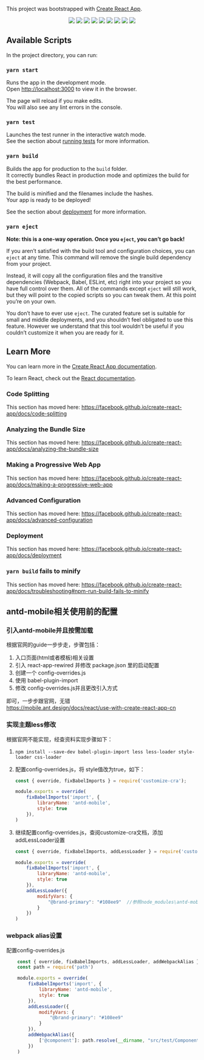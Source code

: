This project was bootstrapped with [Create React App](https://github.com/facebook/create-react-app).

<p align="center">
  <a><img src="https://img.shields.io/badge/create--react--app-3.2.0-brightgreen"></a>
  <a><img src="https://img.shields.io/badge/babel--plugin--import-1.12.1-brightgreen"></a>
  <a><img src="https://img.shields.io/badge/antd--mobile-2.3.1-brightgreen"></a>
  <a><img src="https://img.shields.io/badge/css--loader-3.2.0-brightgreen"></a>
  <a><img src="https://img.shields.io/badge/customize--cra-0.8.0-brightgreen"></a>
  <a><img src="https://img.shields.io/badge/less-3.10.3-brightgreen"></a>
  <a><img src="https://img.shields.io/badge/less--loader-5.0.0-brightgreen"></a>
  <a><img src="https://img.shields.io/badge/style--loader-1.0.0-brightgreen"></a>
  <a><img src="https://img.shields.io/badge/react--app--rewired-2.1.4-brightgreen"></a>

</p>


## Available Scripts

In the project directory, you can run:

### `yarn start`

Runs the app in the development mode.<br />
Open [http://localhost:3000](http://localhost:3000) to view it in the browser.

The page will reload if you make edits.<br />
You will also see any lint errors in the console.

### `yarn test`

Launches the test runner in the interactive watch mode.<br />
See the section about [running tests](https://facebook.github.io/create-react-app/docs/running-tests) for more information.

### `yarn build`

Builds the app for production to the `build` folder.<br />
It correctly bundles React in production mode and optimizes the build for the best performance.

The build is minified and the filenames include the hashes.<br />
Your app is ready to be deployed!

See the section about [deployment](https://facebook.github.io/create-react-app/docs/deployment) for more information.

### `yarn eject`

**Note: this is a one-way operation. Once you `eject`, you can’t go back!**

If you aren’t satisfied with the build tool and configuration choices, you can `eject` at any time. This command will remove the single build dependency from your project.

Instead, it will copy all the configuration files and the transitive dependencies (Webpack, Babel, ESLint, etc) right into your project so you have full control over them. All of the commands except `eject` will still work, but they will point to the copied scripts so you can tweak them. At this point you’re on your own.

You don’t have to ever use `eject`. The curated feature set is suitable for small and middle deployments, and you shouldn’t feel obligated to use this feature. However we understand that this tool wouldn’t be useful if you couldn’t customize it when you are ready for it.

## Learn More

You can learn more in the [Create React App documentation](https://facebook.github.io/create-react-app/docs/getting-started).

To learn React, check out the [React documentation](https://reactjs.org/).

### Code Splitting

This section has moved here: https://facebook.github.io/create-react-app/docs/code-splitting

### Analyzing the Bundle Size

This section has moved here: https://facebook.github.io/create-react-app/docs/analyzing-the-bundle-size

### Making a Progressive Web App

This section has moved here: https://facebook.github.io/create-react-app/docs/making-a-progressive-web-app

### Advanced Configuration

This section has moved here: https://facebook.github.io/create-react-app/docs/advanced-configuration

### Deployment

This section has moved here: https://facebook.github.io/create-react-app/docs/deployment

### `yarn build` fails to minify

This section has moved here: https://facebook.github.io/create-react-app/docs/troubleshooting#npm-run-build-fails-to-minify


## antd-mobile相关使用前的配置

### 引入antd-mobile并且按需加载

根据官网的guide一步步走，步骤包括：

1. 入口页面(html或者模板)相关设置
2. 引入 react-app-rewired 并修改 package.json 里的启动配置
3. 创建一个 config-overrides.js
4. 使用 babel-plugin-import
5. 修改 config-overrides.js并且更改引入方式

即可，一步步跟官网，无错  
https://mobile.ant.design/docs/react/use-with-create-react-app-cn

### 实现主题less修改

根据官网不能实现，经查资料实现步骤如下：

1.   `npm install --save-dev babel-plugin-import less less-loader style-loader css-loader`
2. 配置config-overrides.js，将 style值改为true，如下：

    ```javascript
    const { override, fixBabelImports } = require('customize-cra');

    module.exports = override(
        fixBabelImports('import', {
            libraryName: 'antd-mobile',
            style: true
        }),
    )
    ```

3. 继续配置config-overrides.js，查阅customize-cra文档，添加addLessLoader设置
    ```javascript
    const { override, fixBabelImports, addLessLoader } = require('customize-cra');

    module.exports = override(
        fixBabelImports('import', {
            libraryName: 'antd-mobile',
            style: true
        }),
        addLessLoader({
            modifyVars: {
                "@brand-primary": "#108ee9"  //参照node_modules\antd-mobile\lib\style\themes\default.less 可以查看到所有能修改的变量名字
            }
        })
    )
    ```


### webpack alias设置

配置config-overrides.js

```javascript
    const { override, fixBabelImports, addLessLoader, addWebpackAlias } = require('customize-cra');
    const path = require('path')

    module.exports = override(
        fixBabelImports('import', {
            libraryName: 'antd-mobile',
            style: true
        }),
        addLessLoader({
            modifyVars: {
                "@brand-primary": "#108ee9"
            }
        }),
        addWebpackAlias({
            ['@component']: path.resolve(__dirname, "src/test/Component")
        })
    )
```




